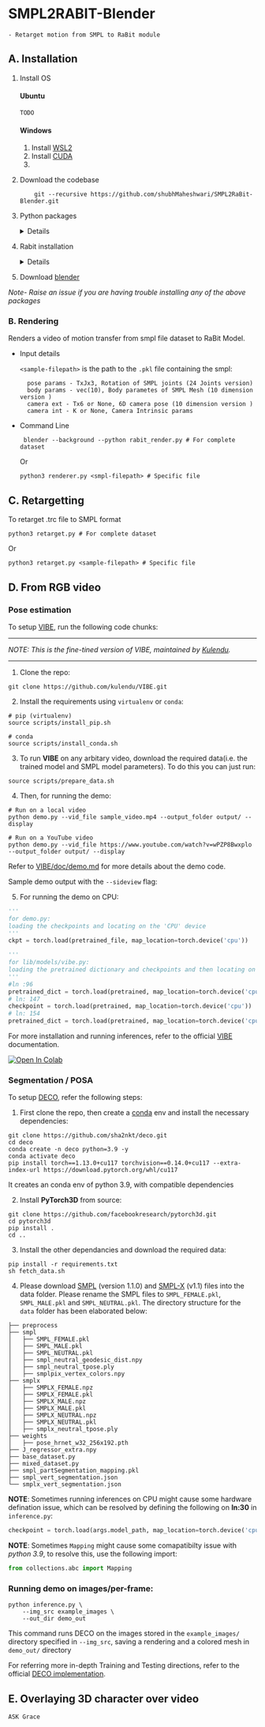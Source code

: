 # SMPL2RABIT-Blender 
    - Retarget motion from SMPL to RaBit module  

## A. Installation

1. Install OS 
    
    #### Ubuntu 
    ```
    TODO
    ```
    
    #### Windows
    1. Install [WSL2](https://www.omgubuntu.co.uk/how-to-install-wsl2-on-windows-10)
    2. Install [CUDA](https://docs.nvidia.com/cuda/wsl-user-guide/index.html)  
    3.  

2. Download the codebase
    ```
        git --recursive https://github.com/shubhMaheshwari/SMPL2RaBit-Blender.git
    ```

3. Python packages 
    <details>
    <summary>  Details </summary>
    * Command Line
    
    * Open terminal using `Cntr-shift-T` or `Cmd-shift-T` then paste

    ```
        <blender-python-path> pip install meshio
    ```
            
    * Example in Linux
            
        ```
        /home/shubh/blender-4.0.1-linux-x64/4.0/python/bin/python3.10 pip install meshio
        ```
4. Rabit installation
    <details>
    <summary>  Details </summary>
    1. Clone RaBit Library

    ```
        git clone https://github.com/kulendu/RaBit.git 
        cd RaBit 
    ```
    2. Download model data from [link](https://drive.google.com/file/d/1yvweTYPKtmuMt5Eu7CHZ4-Do4CRYLFtp/view?usp=sharing) to `<HOME_PATH>/RaBit`

    3. Unzip 
    ```
    unzip rabit_data.zip
    ```
    </details>

5. Download [blender](https://www.blender.org/download/)


*Note- Raise an issue if you are having trouble installing any of the above packages*



###  B. Rendering 
Renders a video of motion transfer from smpl file dataset to RaBit Model.  

- Input details

    `<sample-filepath>` is the path to the `.pkl` file containing the smpl:
        
        pose params - TxJx3, Rotation of SMPL joints (24 Joints version)
        body params - vec(10), Body parametes of SMPL Mesh (10 dimension version )
        camera ext - Tx6 or None, 6D camera pose (10 dimension version )
        camera int - K or None, Camera Intrinsic params



- Command Line

    ```
     blender --background --python rabit_render.py # For complete dataset
    ```
    Or 
    ```
    python3 renderer.py <smpl-filepath> # Specific file
    ```



## C. Retargetting  
To retarget .trc file to SMPL format  
```
python3 retarget.py # For complete dataset
```
Or 
```
python3 retarget.py <sample-filepath> # Specific file
```



## D. From RGB video  

### Pose estimation 
To setup [VIBE](https://github.com/mkocabas/VIBE), run the following code chunks:
<hr>

*NOTE: This is the fine-tined version of VIBE, maintained by [Kulendu](https://github.com/kulendu).*

<hr>

1. Clone the repo:
```shell
git clone https://github.com/kulendu/VIBE.git
```

2. Install the requirements using `virtualenv` or  `conda`:
```shell
# pip (virtualenv)
source scripts/install_pip.sh

# conda
source scripts/install_conda.sh
```

3. To run **VIBE** on any arbitary video, download the required data(i.e. the trained model and SMPL model parameters). To do this you can just run:
```shell
source scripts/prepare_data.sh
```

4. Then, for running the demo:
```shell
# Run on a local video
python demo.py --vid_file sample_video.mp4 --output_folder output/ --display

# Run on a YouTube video
python demo.py --vid_file https://www.youtube.com/watch?v=wPZP8Bwxplo --output_folder output/ --display
```

Refer to [VIBE/doc/demo.md](https://github.com/mkocabas/VIBE/blob/master/doc/demo.md) for more details about the demo code.

Sample demo output with the `--sideview` flag:

5. For running the demo on CPU:
```python
''' 
for demo.py:
loading the checkpoints and locating on the 'CPU' device
'''
ckpt = torch.load(pretrained_file, map_location=torch.device('cpu'))

''' 
for lib/models/vibe.py: 
loading the pretrained dictionary and checkpoints and then locating on the 'CPU' device
'''
#ln :96
pretrained_dict = torch.load(pretrained, map_location=torch.device('cpu'))['model']
# ln: 147
checkpoint = torch.load(pretrained, map_location=torch.device('cpu'))
# ln: 154
pretrained_dict = torch.load(pretrained, map_location=torch.device('cpu'))['model']
```
For more installation and running inferences, refer to the official [VIBE](https://github.com/mkocabas/VIBE) documentation.

[![Open In Colab](https://colab.research.google.com/assets/colab-badge.svg)](https://colab.research.google.com/drive/1fZCIhiL4CwDNiMUCvePzBFbMVsA3LOZd?usp=sharing)

### Segmentation / POSA 
To setup [DECO](https://github.com/sha2nkt/deco), refer the following steps:

1. First clone the repo, then create a [conda](https://docs.conda.io/) env and install the necessary dependencies:
```shell
git clone https://github.com/sha2nkt/deco.git
cd deco
conda create -n deco python=3.9 -y
conda activate deco
pip install torch==1.13.0+cu117 torchvision==0.14.0+cu117 --extra-index-url https://download.pytorch.org/whl/cu117
```
It creates an conda env of python 3.9, with compatible dependencies

2. Install **PyTorch3D** from source:
```shell
git clone https://github.com/facebookresearch/pytorch3d.git
cd pytorch3d
pip install .
cd ..
```

3. Install the other dependancies and download the required data:
```shell
pip install -r requirements.txt
sh fetch_data.sh
```

4. Please download [SMPL](https://smpl.is.tue.mpg.de/) (version 1.1.0) and [SMPL-X](https://smpl-x.is.tue.mpg.de/) (v1.1) files into the data folder. Please rename the SMPL files to ```SMPL_FEMALE.pkl```, ```SMPL_MALE.pkl``` and ```SMPL_NEUTRAL.pkl```. The directory structure for the ```data``` folder has been elaborated below:

```
├── preprocess
├── smpl
│   ├── SMPL_FEMALE.pkl
│   ├── SMPL_MALE.pkl
│   ├── SMPL_NEUTRAL.pkl
│   ├── smpl_neutral_geodesic_dist.npy
│   ├── smpl_neutral_tpose.ply
│   ├── smplpix_vertex_colors.npy
├── smplx
│   ├── SMPLX_FEMALE.npz
│   ├── SMPLX_FEMALE.pkl
│   ├── SMPLX_MALE.npz
│   ├── SMPLX_MALE.pkl
│   ├── SMPLX_NEUTRAL.npz
│   ├── SMPLX_NEUTRAL.pkl
│   ├── smplx_neutral_tpose.ply
├── weights
│   ├── pose_hrnet_w32_256x192.pth
├── J_regressor_extra.npy
├── base_dataset.py
├── mixed_dataset.py
├── smpl_partSegmentation_mapping.pkl
├── smpl_vert_segmentation.json
└── smplx_vert_segmentation.json
```

**NOTE**: Sometimes running inferences on CPU might cause some hardware defination issue, which can be resolved by defining the following on **ln:30** in `inference.py`:
```python
checkpoint = torch.load(args.model_path, map_location=torch.device('cpu'))
```


**NOTE**: Sometimes `Mapping` might cause some comapatibilty issue with *python 3.9*, to resolve this, use the following import:
```python
from collections.abc import Mapping
```

### Running demo on images/per-frame:
```shell
python inference.py \
    --img_src example_images \
    --out_dir demo_out
```
This command runs DECO on the images stored in the `example_images/` directory specified in `--img_src`, saving a rendering and a colored mesh in `demo_out/` directory

For referring more in-depth Training and Testing directions, refer to the official [DECO implementation](https://github.com/kulendu/deco/blob/main/README.md).


## E. Overlaying 3D character over video 
    ASK Grace

